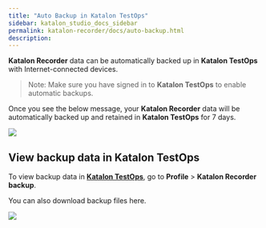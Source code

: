 ```yaml
---
title: "Auto Backup in Katalon TestOps" 
sidebar: katalon_studio_docs_sidebar
permalink: katalon-recorder/docs/auto-backup.html 
description:
---
```

**Katalon Recorder** data can be automatically backed up in **Katalon TestOps** with Internet-connected devices.

> Note: Make sure you have signed in to **Katalon TestOps** to enable automatic backups.

Once you see the below message, your **Katalon Recorder** data will be automatically backed up and retained in **Katalon TestOps** for 7 days.

![](https://github.com/katalon-studio/docs-images/raw/master/katalon-recorder/docs/kr-backup/1-kr-data.png)

## View backup data in Katalon TestOps

To view backup data in [**Katalon TestOps**](https://www.analytics.katalon.com/), go to **Profile** > **Katalon Recorder backup**.

You can also download backup files here.

![](https://github.com/katalon-studio/docs-images/raw/master/katalon-recorder/docs/kr-backup/2-kt-backup.png)




